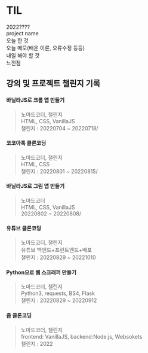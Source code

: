 # TIL
2022????  
project name  
오늘 한 것   
오늘 메모(배운 이론, 오류수정 등등)  
내일 해야 할 것  
느낀점  

강의 및 프로젝트 챌린지 기록
---
#### 바닐라JS로 크롬 앱 만들기   
> 노마드코더, 챌린지   
> HTML, CSS, VanillaJS   
> 챌린지 : 20220704 ~ 20220718/   

#### 코코아톡 클론코딩   
> 노마드코더, 챌린지   
> HTML, CSS   
> 챌린지 : 20220801 ~ 20220815/

#### 바닐라JS로 그림 앱 만들기   
> 노마드코더   
> HTML, CSS, VanillaJS   
> 20220802 ~ 20220808/

#### 유튜브 클론코딩
> 노마드코더, 챌린지   
> 유튜브 백엔드+프런트엔드+배포   
> 챌린지 : 20220829 ~ 20221010   

#### Python으로 웹 스크래퍼 만들기
> 노마드코더, 챌린지   
> Python3, requests, BS4, Flask   
> 챌린지 : 20220829 ~ 20220912   

#### 줌 클론코딩   
> 노마드코더, 챌린지   
> frontend: VanillaJS, backend:Node.js, Websokets   
> 챌린지 : 2022 



